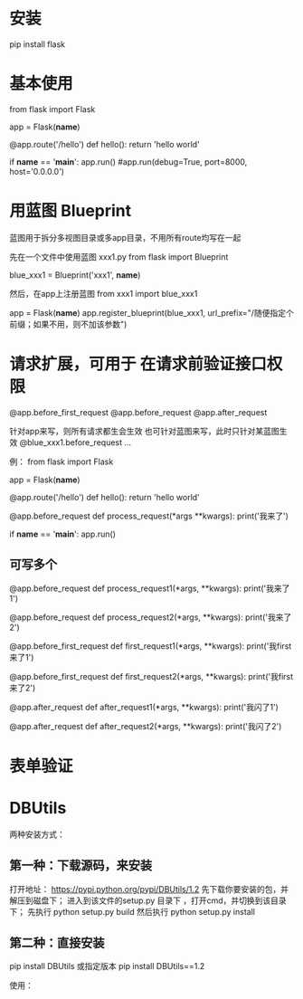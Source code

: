 
安装
========================
pip install flask

基本使用
========================
from flask import Flask

app = Flask(__name__)

@app.route('/hello')
def hello():
	return 'hello world'

if __name__ == '__main__':
	app.run()
	#app.run(debug=True, port=8000, host='0.0.0.0')


用蓝图 Blueprint
========================
蓝图用于拆分多视图目录或多app目录，不用所有route均写在一起

先在一个文件中使用蓝图
xxx1.py
from flask import Blueprint

blue_xxx1 = Blueprint('xxx1', __name__)

然后，在app上注册蓝图
from xxx1 import blue_xxx1

app = Flask(__name__)
app.register_blueprint(blue_xxx1, url_prefix="/随便指定个前缀；如果不用，则不加该参数")


请求扩展，可用于 在请求前验证接口权限
========================
@app.before_first_request
@app.before_request
@app.after_request

针对app来写，则所有请求都生会生效
也可针对蓝图来写，此时只针对某蓝图生效
@blue_xxx1.before_request
...


例：
from flask import Flask

app = Flask(__name__)

@app.route('/hello')
def hello():
	return 'hello world'

@app.before_request
def process_request(*args **kwargs):
	print('我来了')

if __name__ == '__main__':
	app.run()



可写多个
--------------------
@app.before_request
def process_request1(*args, **kwargs):
	print('我来了1')

@app.before_request
def process_request2(*args, **kwargs):
	print('我来了2')

@app.before_first_request
def first_request1(*args, **kwargs):
	print('我first来了1')

@app.before_first_request
def first_request2(*args, **kwargs):
	print('我first来了2')

@app.after_request
def after_request1(*args, **kwargs):
	print('我闪了1')

@app.after_request
def after_request2(*args, **kwargs):
	print('我闪了2')




表单验证
========================





DBUtils
========================

两种安装方式：


第一种：下载源码，来安装
------------------------
打开地址： https://pypi.python.org/pypi/DBUtils/1.2
先下载你要安装的包，并解压到磁盘下；
进入到该文件的setup.py 目录下 ，打开cmd，并切换到该目录下；
先执行 python setup.py build
然后执行 python setup.py install

第二种：直接安装
------------------------
pip install DBUtils
或指定版本
pip install DBUtils==1.2



使用：







